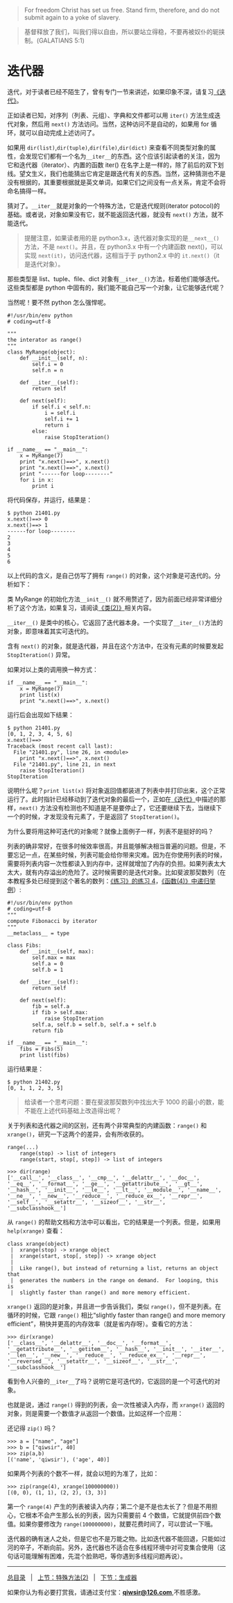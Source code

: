 >For freedom Christ has set us free. Stand firm, therefore, and do not submit again to a yoke of slavery.

>基督释放了我们，叫我们得以自由，所以要站立得稳，不要再被奴仆的轭挟制。(GALATIANS 5:1)

# 迭代器

迭代，对于读者已经不陌生了，曾有专门一节来讲述，如果印象不深，请复习[《迭代》](./128.md)。

正如读者已知，对序列（列表、元组）、字典和文件都可以用 `iter()` 方法生成迭代对象，然后用 `next()` 方法访问。当然，这种访问不是自动的，如果用 for 循环，就可以自动完成上述访问了。

如果用 `dir(list)`,`dir(tuple)`,`dir(file)`,`dir(dict)` 来查看不同类型对象的属性，会发现它们都有一个名为`__iter__`的东西。这个应该引起读者的关注，因为它和迭代器（iterator）、内置的函数 iter() 在名字上是一样的，除了前后的双下划线。望文生义，我们也能猜出它肯定是跟迭代有关的东西。当然，这种猜测也不是没有根据的，其重要根据就是英文单词，如果它们之间没有一点关系，肯定不会将命名搞得一样。

猜对了。`__iter__`就是对象的一个特殊方法，它是迭代规则(iterator potocol)的基础。或者说，对象如果没有它，就不能返回迭代器，就没有 `next()` 方法，就不能迭代。

>提醒注意，如果读者用的是 python3.x，迭代器对象实现的是`__next__()` 方法，不是 `next()`。并且，在 python3.x 中有一个内建函数 next()，可以实现 `next(it)`，访问迭代器，这相当于于 python2.x 中的 `it.next()`（it 是迭代对象）。

那些类型是 list、tuple、file、dict 对象有`__iter__()`方法，标着他们能够迭代。这些类型都是 python 中固有的，我们能不能自己写一个对象，让它能够迭代呢？

当然呢！要不然 python 怎么强悍呢。

    #!/usr/bin/env python
    # coding=utf-8

    """
    the interator as range()
    """
    class MyRange(object):
        def __init__(self, n):
            self.i = 0
            self.n = n

        def __iter__(self):
            return self

        def next(self):
            if self.i < self.n:
                i = self.i
                self.i += 1
                return i
            else:
                raise StopIteration()

    if __name__ == "__main__":
        x = MyRange(7)
        print "x.next()==>", x.next()
        print "x.next()==>", x.next()
        print "------for loop--------"
        for i in x:
            print i

将代码保存，并运行，结果是：

    $ python 21401.py 
    x.next()==> 0
    x.next()==> 1
    ------for loop--------
    2
    3
    4
    5
    6

以上代码的含义，是自己仿写了拥有 `range()` 的对象，这个对象是可迭代的。分析如下：

类 MyRange 的初始化方法`__init__()` 就不用赘述了，因为前面已经非常详细分析了这个方法，如果复习，请阅读[《类(2)》](./207md)相关内容。

`__iter__()` 是类中的核心，它返回了迭代器本身。一个实现了`__iter__()`方法的对象，即意味着其实可迭代的。

含有 `next()` 的对象，就是迭代器，并且在这个方法中，在没有元素的时候要发起 `StopIteration()` 异常。

如果对以上类的调用换一种方式：

    if __name__ == "__main__":
        x = MyRange(7)
        print list(x)
        print "x.next()==>", x.next()

运行后会出现如下结果：

    $ python 21401.py 
    [0, 1, 2, 3, 4, 5, 6]
    x.next()==>
    Traceback (most recent call last):
      File "21401.py", line 26, in <module>
        print "x.next()==>", x.next()
      File "21401.py", line 21, in next
        raise StopIteration()
    StopIteration

说明什么呢？`print list(x)` 将对象返回值都装进了列表中并打印出来，这个正常运行了。此时指针已经移动到了迭代对象的最后一个，正如在[《迭代》](./128.md)中描述的那样，`next()` 方法没有检测也不知道是不是要停止了，它还要继续下去，当继续下一个的时候，才发现没有元素了，于是返回了 `StopIteration()`。

为什么要将用这种可迭代的对象呢？就像上面例子一样，列表不是挺好的吗？

列表的确非常好，在很多时候效率很高，并且能够解决相当普遍的问题。但是，不要忘记一点，在某些时候，列表可能会给你带来灾难。因为在你使用列表的时候，需要将列表内容一次性都读入到内存中，这样就增加了内存的负担。如果列表太大太大，就有内存溢出的危险了。这时候需要的是迭代对象。比如斐波那契数列（在本教程多处已经提到这个著名的数列：[《练习》的练习 4](./129.md)，[《函数(4)》中递归举例](./204.md)）:

    #!/usr/bin/env python
    # coding=utf-8
    """
    compute Fibonacci by iterator
    """
    __metaclass__ = type

    class Fibs:
        def __init__(self, max):
            self.max = max
            self.a = 0
            self.b = 1

        def __iter__(self):
            return self

        def next(self):
            fib = self.a
            if fib > self.max:
                raise StopIteration
            self.a, self.b = self.b, self.a + self.b
            return fib

    if __name__ == "__main__":
        fibs = Fibs(5)
        print list(fibs)

运行结果是：

    $ python 21402.py 
    [0, 1, 1, 2, 3, 5]

>给读者一个思考问题：要在斐波那契数列中找出大于 1000 的最小的数，能不能在上述代码基础上改造得出呢？

关于列表和迭代器之间的区别，还有两个非常典型的内建函数：`range()` 和 `xrange()`，研究一下这两个的差异，会有所收获的。

    range(...)
        range(stop) -> list of integers
        range(start, stop[, step]) -> list of integers

    >>> dir(range)
    ['__call__', '__class__', '__cmp__', '__delattr__', '__doc__', '__eq__', '__format__', '__ge__', '__getattribute__', '__gt__', '__hash__', '__init__', '__le__', '__lt__', '__module__', '__name__', '__ne__', '__new__', '__reduce__', '__reduce_ex__', '__repr__', '__self__', '__setattr__', '__sizeof__', '__str__', '__subclasshook__']

从 `range()` 的帮助文档和方法中可以看出，它的结果是一个列表。但是，如果用 `help(xrange)` 查看：

    class xrange(object)
     |  xrange(stop) -> xrange object
     |  xrange(start, stop[, step]) -> xrange object
     |  
     |  Like range(), but instead of returning a list, returns an object that
     |  generates the numbers in the range on demand.  For looping, this is 
     |  slightly faster than range() and more memory efficient.

`xrange()` 返回的是对象，并且进一步告诉我们，类似 `range()`，但不是列表。在循环的时候，它跟 `range()` 相比“slightly faster than range() and more memory efficient”，稍快并更高的内存效率（就是省内存呀）。查看它的方法：

    >>> dir(xrange)
    ['__class__', '__delattr__', '__doc__', '__format__', '__getattribute__', '__getitem__', '__hash__', '__init__', '__iter__', '__len__', '__new__', '__reduce__', '__reduce_ex__', '__repr__', '__reversed__', '__setattr__', '__sizeof__', '__str__', '__subclasshook__']

看到令人兴奋的`__iter__`了吗？说明它是可迭代的，它返回的是一个可迭代的对象。

也就是说，通过 `range()` 得到的列表，会一次性被读入内存，而 `xrange()` 返回的对象，则是需要一个数值才从返回一个数值。比如这样一个应用：

还记得 `zip()` 吗？

    >>> a = ["name", "age"]
    >>> b = ["qiwsir", 40]
    >>> zip(a,b)
    [('name', 'qiwsir'), ('age', 40)]

如果两个列表的个数不一样，就会以短的为准了，比如：

    >>> zip(range(4), xrange(100000000))
    [(0, 0), (1, 1), (2, 2), (3, 3)]

第一个 `range(4)` 产生的列表被读入内存；第二个是不是也太长了？但是不用担心，它根本不会产生那么长的列表，因为只需要前 4 个数值，它就提供前四个数值。如果你要修改为 `range(100000000)`，就要花费时间了，可以尝试一下哦。

迭代器的确有迷人之处，但是它也不是万能之物。比如迭代器不能回退，只能如过河的卒子，不断向前。另外，迭代器也不适合在多线程环境中对可变集合使用（这句话可能理解有困难，先混个脸熟吧，等你遇到多线程问题再说）。

------

[总目录](./index.md)&nbsp;&nbsp;&nbsp;|&nbsp;&nbsp;&nbsp;[上节：特殊方法(2)](./213.md)&nbsp;&nbsp;&nbsp;|&nbsp;&nbsp;&nbsp;[下节：生成器](./215.md)

如果你认为有必要打赏我，请通过支付宝：**qiwsir@126.com**,不胜感激。